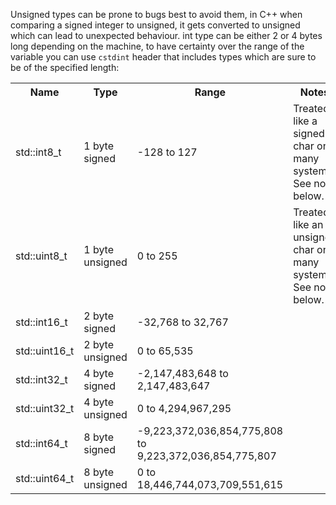 Unsigned types can be prone to bugs best to avoid them, in C++ when comparing a signed integer to unsigned, it gets converted to unsigned which can lead to unexpected behaviour.
int type can be either 2 or 4 bytes long depending on the machine, to have certainty over the range of the variable you can use `cstdint` header that includes types which are sure to be of the specified length: 
<table><tbody><tr><th>Name</th><th>Type</th><th>Range</th><th>Notes</th></tr><tr><td>std::int8_t</td><td>1 byte signed</td><td>-128 to 127</td><td>Treated like a signed char on many systems. See note below.</td></tr><tr><td>std::uint8_t</td><td>1 byte unsigned</td><td>0 to 255</td><td>Treated like an unsigned char on many systems. See note below.</td></tr><tr><td>std::int16_t</td><td>2 byte signed</td><td>-32,768 to 32,767</td><td></td></tr><tr><td>std::uint16_t</td><td>2 byte unsigned</td><td>0 to 65,535</td><td></td></tr><tr><td>std::int32_t</td><td>4 byte signed</td><td>-2,147,483,648 to 2,147,483,647</td><td></td></tr><tr><td>std::uint32_t</td><td>4 byte unsigned</td><td>0 to 4,294,967,295</td><td></td></tr><tr><td>std::int64_t</td><td>8 byte signed</td><td>-9,223,372,036,854,775,808 to 9,223,372,036,854,775,807</td><td></td></tr><tr><td>std::uint64_t</td><td>8 byte unsigned</td><td>0 to 18,446,744,073,709,551,615</td><td></td></tr></tbody></table>
